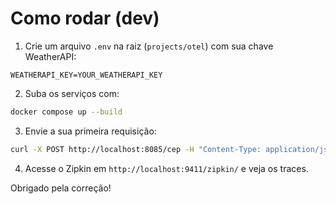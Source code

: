 # Como rodar (dev)

1. Crie um arquivo `.env` na raiz (`projects/otel`) com sua chave WeatherAPI:

```env
WEATHERAPI_KEY=YOUR_WEATHERAPI_KEY
```

2. Suba os serviços com:

```bash
docker compose up --build
```

3. Envie a sua primeira requisição:

```bash
curl -X POST http://localhost:8085/cep -H "Content-Type: application/json" -d '{"cep": "01001000"}'
```

4. Acesse o Zipkin em `http://localhost:9411/zipkin/` e veja os traces.

Obrigado pela correção!

